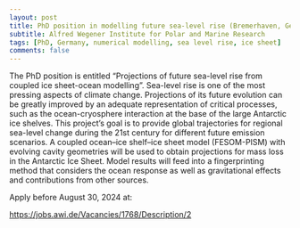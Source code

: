 ```yaml
---
layout: post
title: PhD position in modelling future sea-level rise (Bremerhaven, Germany)
subtitle: Alfred Wegener Institute for Polar and Marine Research
tags: [PhD, Germany, numerical modelling, sea level rise, ice sheet]
comments: false
---
```

The PhD position is entitled “Projections of future sea-level rise from coupled ice sheet-ocean modelling”. Sea-level rise is one of the most pressing aspects of climate change. Projections of its future evolution can be greatly improved by an adequate representation of critical processes, such as the ocean-cryosphere interaction at the base of the large Antarctic ice shelves.
This project’s goal is to provide global trajectories for regional sea-level change during the 21st century for different future emission scenarios. A coupled ocean–ice shelf–ice sheet model (FESOM-PISM) with evolving cavity geometries will be used to obtain projections for mass loss in the Antarctic Ice Sheet. Model results will feed into a fingerprinting method that considers the ocean response as well as gravitational effects and contributions from other sources.

Apply before August 30, 2024 at:

https://jobs.awi.de/Vacancies/1768/Description/2
